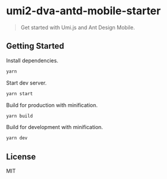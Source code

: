 # umi2-dva-antd-mobile-starter

> Get started with Umi.js and Ant Design Mobile.

## Getting Started

Install dependencies.

```bash
yarn
```

Start dev server.

```bash
yarn start
```

Build for production with minification.

```bash
yarn build
```

Build for development with minification.

```bash
yarn dev
```

## License

MIT
